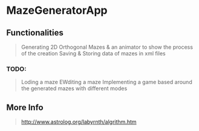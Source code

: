 # MazeGeneratorApp

## Functionalities 
> Generating 2D Orthogonal Mazes & an animator to show the process of the creation
> Saving & Storing data of mazes in xml files
### TODO:
> Loding a maze
> EWditing a maze
> Implementing a game based around the generated mazes with different modes

## More Info
> http://www.astrolog.org/labyrnth/algrithm.htm
